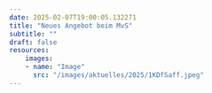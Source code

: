 ```yaml
---
date: 2025-02-07T19:00:05.132271
title: "Neues Angebot beim MvS"
subtitle: ""
draft: false
resources:
    images:
    - name: "Image"
      src: "/images/aktuelles/2025/1KDfSaff.jpeg"
---
```



